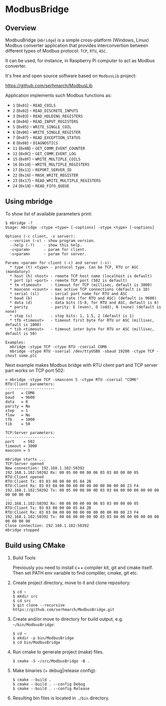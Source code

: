 # ModbusBridge

## Overview

ModbusBridge (`mbridge`) is a simple cross-platform (Windows, Linux) Modbus converter application
that provides interconvertion between different types of Modbus protocol: `TCP`, `RTU`, `ASC`.

It can be used, for instance, in Raspberry Pi computer to act as Modbus converter.

It's free and open source software based on `ModbusLib` project:

https://github.com/serhmarch/ModbusLib

Application implements such Modbus functions as:
* `1`  (`0x01`) - `READ_COILS`
* `2`  (`0x02`) - `READ_DISCRETE_INPUTS`
* `3`  (`0x03`) - `READ_HOLDING_REGISTERS`
* `4`  (`0x04`) - `READ_INPUT_REGISTERS`
* `5`  (`0x05`) - `WRITE_SINGLE_COIL`
* `6`  (`0x06`) - `WRITE_SINGLE_REGISTER`
* `7`  (`0x07`) - `READ_EXCEPTION_STATUS`
* `8`  (`0x08`) - `DIAGNOSTICS`
* `11` (`0x0B`) - `GET_COMM_EVENT_COUNTER`
* `12` (`0x0C`) - `GET_COMM_EVENT_LOG`
* `15` (`0x0F`) - `WRITE_MULTIPLE_COILS`
* `16` (`0x10`) - `WRITE_MULTIPLE_REGISTERS`
* `17` (`0x11`) - `REPORT_SERVER_ID`
* `22` (`0x16`) - `MASK_WRITE_REGISTER`
* `23` (`0x17`) - `READ_WRITE_MULTIPLE_REGISTERS`
* `24` (`0x18`) - `READ_FIFO_QUEUE`

## Using mbridge

To show list of available parameters print:
```console
$ mbridge -?
Usage: mbridge -ctype <type> [-coptions] -stype <type> [-soptions]

Options (-c client, -s server):
  --version (-v) - show program version.
  --help (-?)    - show this help.
  -c<param>      - param for client.
  -s<param>      - param for server.

Params <param> for client (-c) and server (-s):
  * type (t) <type> - protocol type. Can be TCP, RTU or ASC (mandatory)
  * host (h) <host> - remote TCP host name (localhost is default)
  * port (p) <port> - remote TCP port (502 is default)
  * tm <timeout>    - timeout for TCP (millisec, default is 3000)
  * maxconn <count> - max active TCP connections (default is 10)
  * serial (sl)     - serial port name for RTU and ASC
  * baud (b)        - baud rate (for RTU and ASC) (default is 9600)
  * data (d)        - data bits (5-8, for RTU and ASC, default is 8)
  * parity          - parity: E (even), O (odd), N (none) (default is none)
  * stop (s)        - stop bits: 1, 1.5, 2 (default is 1)
  * tfb <timeout>   - timeout first byte for RTU or ASC (millisec, default is 1000)
  * tib <timeout>   - timeout inter byte for RTU or ASC (millisec, default is 50)

Examples:
  mbridge -stype TCP -ctype RTU -cserial COM6
  mbridge -stype RTU -sserial /dev/ttyUSB0 -sbaud 19200 -ctype TCP -chost some.plc
```

Next example makes Modbus bridge with RTU client part and TCP server part works on TCP port 502:
```console
> mbridge -stype TCP -smaxconn 5 -ctype RTU -cserial "COM6"
RTU:Client parameters:
----------------------
port   = COM6
baud   = 9600
data   = 8
parity = No
stop   = 1
flow   = No
tfb    = 1000
tib    = 50

TCP:Server parameters:
----------------------
port    = 502
timeout = 3000
maxconn = 5

mbridge starts ...
TCP:Server opened
New connection: 192.168.1.102:50392
192.168.1.102:50392 Rx: 00 05 00 00 00 06 03 03 00 00 00 05
RTU:Client opened
RTU:Client Tx: 03 03 00 00 00 05 84 2B
RTU:Client Rx: 03 03 0A 00 00 00 00 00 00 00 00 00 00 23 F4
192.168.1.102:50392 Tx: 00 05 00 00 00 0D 03 03 0A 00 00 00 00 00 00 00 00 00 00
...
192.168.1.102:50392 Rx: 00 08 00 00 00 06 03 03 00 00 00 05
RTU:Client Tx: 03 03 00 00 00 05 84 2B
RTU:Client Rx: 03 03 0A 00 00 00 00 00 00 00 00 00 00 23 F4
192.168.1.102:50392 Tx: 00 08 00 00 00 0D 03 03 0A 00 00 00 00 00 00 00 00 00 00
Close connection: 192.168.1.102:50392
mbridge stopped
```

## Build using CMake

1.  Build Tools

    Previously you need to install c++ compiler kit, git and cmake itself.
    Then set PATH env variable to find compliler, cmake, git etc.

2.  Create project directory, move to it and clone repository:
    ```console
    $ cd ~
    $ mkdir src
    $ cd src
    $ git clone --recursive https://github.com/serhmarch/ModbusBridge.git
    ```

3.  Create and/or move to directory for build output, e.g. `~/bin/ModbusBridge`:
    ```console
    $ cd ~
    $ mkdir -p bin/ModbusBridge
    $ cd bin/ModbusBridge
    ```

4.  Run cmake to generate project (make) files.
    ```console
    $ cmake -S ~/src/ModbusBridge -B .
    ```

5.  Make binaries (+ debug|release config):
    ```console
    $ cmake --build .
    $ cmake --build . --config Debug
    $ cmake --build . --config Release
    ```    
    
6.  Resulting bin files is located in `./bin` directory.
